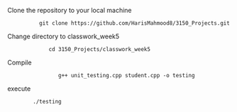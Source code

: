 Clone the repository to your local machine

              git clone https://github.com/HarisMahmood8/3150_Projects.git
              
              
Change directory to classwork_week5

                 cd 3150_Projects/classwork_week5
                 
Compile

                    g++ unit_testing.cpp student.cpp -o testing

execute

            ./testing

